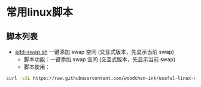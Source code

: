 # 常用linux脚本

## 脚本列表
- [add-swap.sh](./sh/add-swap.sh) 一键添加 swap 空间 (交互式版本，先显示当前 swap)
  - 脚本功能：一键添加 swap 空间 (交互式版本，先显示当前 swap)
  - 脚本使用：
```bash
curl -sSL https://raw.githubusercontent.com/woodchen-ink/useful-linux-sh/refs/heads/main/sh/add-swap.sh | sudo bash
```
